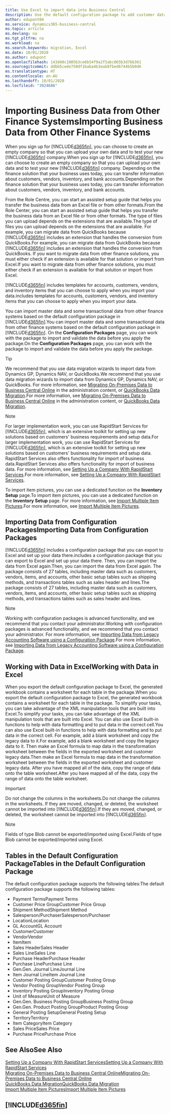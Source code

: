```yaml
---
title: Use Excel to import data into Business Central
description: Use the default configuration package to add customer data in Excel and import the data back into Business Central.
author: edupont04
ms.service: dynamics365-business-central
ms.topic: article
ms.devlang: na
ms.tgt_pltfrm: na
ms.workload: na
ms.search.keywords: migration, Excel
ms.date: 10/01/2020
ms.author: edupont
ms.openlocfilehash: 143d40c1005b3ce6b54f9a2f5abc865b3d76b361
ms.sourcegitcommit: ddbb5cede750df1baba4b3eab8fbed6744b5b9d6
ms.translationtype: HT
ms.contentlocale: en-AU
ms.lasthandoff: 10/01/2020
ms.locfileid: "3924686"
---
```

# <a name="importing-business-data-from-other-finance-systems"></a><span data-ttu-id="c7ced-103">Importing Business Data from Other Finance Systems</span><span class="sxs-lookup"><span data-stu-id="c7ced-103">Importing Business Data from Other Finance Systems</span></span>

<span data-ttu-id="c7ced-104">When you sign up for [!INCLUDE[d365fin](includes/d365fin_md.md)], you can choose to create an empty company so that you can upload your own data and to test your new [!INCLUDE[d365fin](includes/d365fin_md.md)] company.</span><span class="sxs-lookup"><span data-stu-id="c7ced-104">When you sign up for [!INCLUDE[d365fin](includes/d365fin_md.md)], you can choose to create an empty company so that you can upload your own data and to test your new [!INCLUDE[d365fin](includes/d365fin_md.md)] company.</span></span> <span data-ttu-id="c7ced-105">Depending on the finance solution that your business uses today, you can transfer information about customers, vendors, inventory, and bank accounts.</span><span class="sxs-lookup"><span data-stu-id="c7ced-105">Depending on the finance solution that your business uses today, you can transfer information about customers, vendors, inventory, and bank accounts.</span></span>  

<span data-ttu-id="c7ced-106">From the Role Centre, you can start an assisted setup guide that helps you transfer the business data from an Excel file or from other formats.</span><span class="sxs-lookup"><span data-stu-id="c7ced-106">From the Role Center, you can start an assisted setup guide that helps you transfer the business data from an Excel file or from other formats.</span></span> <span data-ttu-id="c7ced-107">The type of files you can upload depends on the extensions that are available.</span><span class="sxs-lookup"><span data-stu-id="c7ced-107">The type of files you can upload depends on the extensions that are available.</span></span> <span data-ttu-id="c7ced-108">For example, you can migrate data from QuickBooks because [!INCLUDE[d365fin](includes/d365fin_md.md)] includes an extension that handles the conversion from QuickBooks.</span><span class="sxs-lookup"><span data-stu-id="c7ced-108">For example, you can migrate data from QuickBooks because [!INCLUDE[d365fin](includes/d365fin_md.md)] includes an extension that handles the conversion from QuickBooks.</span></span> <span data-ttu-id="c7ced-109">If you want to migrate data from other finance solutions, you must either check if an extension is available for that solution or import from Excel.</span><span class="sxs-lookup"><span data-stu-id="c7ced-109">If you want to migrate data from other finance solutions, you must either check if an extension is available for that solution or import from Excel.</span></span>  

[!INCLUDE[d365fin](includes/d365fin_md.md)] <span data-ttu-id="c7ced-110">includes templates for accounts, customers, vendors, and inventory items that you can choose to apply when you import your data.</span><span class="sxs-lookup"><span data-stu-id="c7ced-110">includes templates for accounts, customers, vendors, and inventory items that you can choose to apply when you import your data.</span></span>

<span data-ttu-id="c7ced-111">You can import master data and some transactional data from other finance systems based on the default configuration package in [!INCLUDE[d365fin](includes/d365fin_md.md)].</span><span class="sxs-lookup"><span data-stu-id="c7ced-111">You can import master data and some transactional data from other finance systems based on the default configuration package in [!INCLUDE[d365fin](includes/d365fin_md.md)].</span></span> <span data-ttu-id="c7ced-112">On the **Configuration Packages** page, you can work with the package to import and validate the data before you apply the package.</span><span class="sxs-lookup"><span data-stu-id="c7ced-112">On the **Configuration Packages** page, you can work with the package to import and validate the data before you apply the package.</span></span>  

> [!TIP]  
> <span data-ttu-id="c7ced-113">We recommend that you use data migration wizards to import data from Dynamics GP, Dynamics NAV, or QuickBooks.</span><span class="sxs-lookup"><span data-stu-id="c7ced-113">We recommend that you use data migration wizards to import data from Dynamics GP, Dynamics NAV, or QuickBooks.</span></span> <span data-ttu-id="c7ced-114">For more information, see [Migrating On-Premises Data to Business Central Online](/dynamics365/business-central/dev-itpro/administration/migrate-data) in the administration content, or [QuickBooks Data Migration](ui-extensions-quickbooks-data-migration.md).</span><span class="sxs-lookup"><span data-stu-id="c7ced-114">For more information, see [Migrating On-Premises Data to Business Central Online](/dynamics365/business-central/dev-itpro/administration/migrate-data) in the administration content, or [QuickBooks Data Migration](ui-extensions-quickbooks-data-migration.md).</span></span>

> [!NOTE]  
> <span data-ttu-id="c7ced-115">For larger implementation work, you can use RapidStart Services for [!INCLUDE[d365fin](includes/d365fin_md.md)], which is an extensive toolkit for setting up new solutions based on customers' business requirements and setup data.</span><span class="sxs-lookup"><span data-stu-id="c7ced-115">For larger implementation work, you can use RapidStart Services for [!INCLUDE[d365fin](includes/d365fin_md.md)], which is an extensive toolkit for setting up new solutions based on customers' business requirements and setup data.</span></span> <span data-ttu-id="c7ced-116">RapidStart Services also offers functionality for import of business data.</span><span class="sxs-lookup"><span data-stu-id="c7ced-116">RapidStart Services also offers functionality for import of business data.</span></span> <span data-ttu-id="c7ced-117">For more information, see [Setting Up a Company With RapidStart Services](admin-set-up-a-company-with-rapidstart.md).</span><span class="sxs-lookup"><span data-stu-id="c7ced-117">For more information, see [Setting Up a Company With RapidStart Services](admin-set-up-a-company-with-rapidstart.md).</span></span>

<span data-ttu-id="c7ced-118">To import item pictures, you can use a dedicated function on the **Inventory Setup** page.</span><span class="sxs-lookup"><span data-stu-id="c7ced-118">To import item pictures, you can use a dedicated function on the **Inventory Setup** page.</span></span> <span data-ttu-id="c7ced-119">For more information, see [Import Multiple Item Pictures](inventory-how-import-item-pictures.md).</span><span class="sxs-lookup"><span data-stu-id="c7ced-119">For more information, see [Import Multiple Item Pictures](inventory-how-import-item-pictures.md).</span></span>

## <a name="importing-data-from-configuration-packages"></a><span data-ttu-id="c7ced-120">Importing Data from Configuration Packages</span><span class="sxs-lookup"><span data-stu-id="c7ced-120">Importing Data from Configuration Packages</span></span>
[!INCLUDE[d365fin](includes/d365fin_md.md)] <span data-ttu-id="c7ced-121">includes a configuration package that you can export to Excel and set up your data there.</span><span class="sxs-lookup"><span data-stu-id="c7ced-121">includes a configuration package that you can export to Excel and set up your data there.</span></span> <span data-ttu-id="c7ced-122">Then, you can import the data from Excel again.</span><span class="sxs-lookup"><span data-stu-id="c7ced-122">Then, you can import the data from Excel again.</span></span> <span data-ttu-id="c7ced-123">The package consists of 27 tables, including master data such as customers, vendors, items, and accounts, other basic setup tables such as shipping methods, and transactions tables such as sales header and lines.</span><span class="sxs-lookup"><span data-stu-id="c7ced-123">The package consists of 27 tables, including master data such as customers, vendors, items, and accounts, other basic setup tables such as shipping methods, and transactions tables such as sales header and lines.</span></span>  

> [!NOTE]  
>   <span data-ttu-id="c7ced-124">Working with configuration packages is advanced functionality, and we recommend that you contact your administrator.</span><span class="sxs-lookup"><span data-stu-id="c7ced-124">Working with configuration packages is advanced functionality, and we recommend that you contact your administrator.</span></span> <span data-ttu-id="c7ced-125">For more information, see [Importing Data from Legacy Accounting Software using a Configuration Package](across-import-data-configuration-packages.md).</span><span class="sxs-lookup"><span data-stu-id="c7ced-125">For more information, see [Importing Data from Legacy Accounting Software using a Configuration Package](across-import-data-configuration-packages.md).</span></span>

## <a name="working-with-data-in-excel"></a><span data-ttu-id="c7ced-126">Working with Data in Excel</span><span class="sxs-lookup"><span data-stu-id="c7ced-126">Working with Data in Excel</span></span>
<span data-ttu-id="c7ced-127">When you export the default configuration package to Excel, the generated workbook contains a worksheet for each table in the package.</span><span class="sxs-lookup"><span data-stu-id="c7ced-127">When you export the default configuration package to Excel, the generated workbook contains a worksheet for each table in the package.</span></span> <span data-ttu-id="c7ced-128">To simplify your tasks, you can take advantage of the XML manipulation tools that are built into Excel.</span><span class="sxs-lookup"><span data-stu-id="c7ced-128">To simplify your tasks, you can take advantage of the XML manipulation tools that are built into Excel.</span></span> <span data-ttu-id="c7ced-129">You can also use Excel built-in functions to help with data formatting and to put data in the correct cell.</span><span class="sxs-lookup"><span data-stu-id="c7ced-129">You can also use Excel built-in functions to help with data formatting and to put data in the correct cell.</span></span> <span data-ttu-id="c7ced-130">For example, add a blank worksheet and copy the legacy data to it.</span><span class="sxs-lookup"><span data-stu-id="c7ced-130">For example, add a blank worksheet and copy the legacy data to it.</span></span> <span data-ttu-id="c7ced-131">Then make an Excel formula to map data in the transformation worksheet between the fields in the exported worksheet and customer legacy data.</span><span class="sxs-lookup"><span data-stu-id="c7ced-131">Then make an Excel formula to map data in the transformation worksheet between the fields in the exported worksheet and customer legacy data.</span></span> <span data-ttu-id="c7ced-132">After you have mapped all of the data, copy the range of data onto the table worksheet.</span><span class="sxs-lookup"><span data-stu-id="c7ced-132">After you have mapped all of the data, copy the range of data onto the table worksheet.</span></span>  

> [!IMPORTANT]  
>  <span data-ttu-id="c7ced-133">Do not change the columns in the worksheets.</span><span class="sxs-lookup"><span data-stu-id="c7ced-133">Do not change the columns in the worksheets.</span></span> <span data-ttu-id="c7ced-134">If they are moved, changed, or deleted, the worksheet cannot be imported into [!INCLUDE[d365fin](includes/d365fin_md.md)].</span><span class="sxs-lookup"><span data-stu-id="c7ced-134">If they are moved, changed, or deleted, the worksheet cannot be imported into [!INCLUDE[d365fin](includes/d365fin_md.md)].</span></span>

> [!NOTE]
> <span data-ttu-id="c7ced-135">Fields of type Blob cannot be exported/imported using Excel.</span><span class="sxs-lookup"><span data-stu-id="c7ced-135">Fields of type Blob cannot be exported/imported using Excel.</span></span>

## <a name="tables-in-the-default-configuration-package"></a><span data-ttu-id="c7ced-136">Tables in the Default Configuration Package</span><span class="sxs-lookup"><span data-stu-id="c7ced-136">Tables in the Default Configuration Package</span></span>
<span data-ttu-id="c7ced-137">The default configuration package supports the following tables:</span><span class="sxs-lookup"><span data-stu-id="c7ced-137">The default configuration package supports the following tables:</span></span>

-   <span data-ttu-id="c7ced-138">Payment Terms</span><span class="sxs-lookup"><span data-stu-id="c7ced-138">Payment Terms</span></span>
-   <span data-ttu-id="c7ced-139">Customer Price Group</span><span class="sxs-lookup"><span data-stu-id="c7ced-139">Customer Price Group</span></span>
-   <span data-ttu-id="c7ced-140">Shipment Method</span><span class="sxs-lookup"><span data-stu-id="c7ced-140">Shipment Method</span></span>
-   <span data-ttu-id="c7ced-141">Salesperson/Purchaser</span><span class="sxs-lookup"><span data-stu-id="c7ced-141">Salesperson/Purchaser</span></span>
-   <span data-ttu-id="c7ced-142">Location</span><span class="sxs-lookup"><span data-stu-id="c7ced-142">Location</span></span>
-   <span data-ttu-id="c7ced-143">GL Account</span><span class="sxs-lookup"><span data-stu-id="c7ced-143">GL Account</span></span>
-   <span data-ttu-id="c7ced-144">Customer</span><span class="sxs-lookup"><span data-stu-id="c7ced-144">Customer</span></span>
-   <span data-ttu-id="c7ced-145">Vendor</span><span class="sxs-lookup"><span data-stu-id="c7ced-145">Vendor</span></span>
-   <span data-ttu-id="c7ced-146">Item</span><span class="sxs-lookup"><span data-stu-id="c7ced-146">Item</span></span>
-   <span data-ttu-id="c7ced-147">Sales Header</span><span class="sxs-lookup"><span data-stu-id="c7ced-147">Sales Header</span></span>
-   <span data-ttu-id="c7ced-148">Sales Line</span><span class="sxs-lookup"><span data-stu-id="c7ced-148">Sales Line</span></span>
-   <span data-ttu-id="c7ced-149">Purchase Header</span><span class="sxs-lookup"><span data-stu-id="c7ced-149">Purchase Header</span></span>
-   <span data-ttu-id="c7ced-150">Purchase Line</span><span class="sxs-lookup"><span data-stu-id="c7ced-150">Purchase Line</span></span>
-   <span data-ttu-id="c7ced-151">Gen.</span><span class="sxs-lookup"><span data-stu-id="c7ced-151">Gen.</span></span> <span data-ttu-id="c7ced-152">Journal Line</span><span class="sxs-lookup"><span data-stu-id="c7ced-152">Journal Line</span></span>
-   <span data-ttu-id="c7ced-153">Item Journal Line</span><span class="sxs-lookup"><span data-stu-id="c7ced-153">Item Journal Line</span></span>
-   <span data-ttu-id="c7ced-154">Customer Posting Group</span><span class="sxs-lookup"><span data-stu-id="c7ced-154">Customer Posting Group</span></span>
-   <span data-ttu-id="c7ced-155">Vendor Posting Group</span><span class="sxs-lookup"><span data-stu-id="c7ced-155">Vendor Posting Group</span></span>
-   <span data-ttu-id="c7ced-156">Inventory Posting Group</span><span class="sxs-lookup"><span data-stu-id="c7ced-156">Inventory Posting Group</span></span>
-   <span data-ttu-id="c7ced-157">Unit of Measure</span><span class="sxs-lookup"><span data-stu-id="c7ced-157">Unit of Measure</span></span>
-   <span data-ttu-id="c7ced-158">Gen.</span><span class="sxs-lookup"><span data-stu-id="c7ced-158">Gen.</span></span> <span data-ttu-id="c7ced-159">Business Posting Group</span><span class="sxs-lookup"><span data-stu-id="c7ced-159">Business Posting Group</span></span>
-   <span data-ttu-id="c7ced-160">Gen.</span><span class="sxs-lookup"><span data-stu-id="c7ced-160">Gen.</span></span> <span data-ttu-id="c7ced-161">Product Posting Group</span><span class="sxs-lookup"><span data-stu-id="c7ced-161">Product Posting Group</span></span>
-   <span data-ttu-id="c7ced-162">General Posting Setup</span><span class="sxs-lookup"><span data-stu-id="c7ced-162">General Posting Setup</span></span>
-   <span data-ttu-id="c7ced-163">Territory</span><span class="sxs-lookup"><span data-stu-id="c7ced-163">Territory</span></span>
-   <span data-ttu-id="c7ced-164">Item Category</span><span class="sxs-lookup"><span data-stu-id="c7ced-164">Item Category</span></span>
-   <span data-ttu-id="c7ced-165">Sales Price</span><span class="sxs-lookup"><span data-stu-id="c7ced-165">Sales Price</span></span>
-   <span data-ttu-id="c7ced-166">Purchase Price</span><span class="sxs-lookup"><span data-stu-id="c7ced-166">Purchase Price</span></span>

## <a name="see-also"></a><span data-ttu-id="c7ced-167">See Also</span><span class="sxs-lookup"><span data-stu-id="c7ced-167">See Also</span></span>
[<span data-ttu-id="c7ced-168">Setting Up a Company With RapidStart Services</span><span class="sxs-lookup"><span data-stu-id="c7ced-168">Setting Up a Company With RapidStart Services</span></span>](admin-set-up-a-company-with-rapidstart.md)  
[<span data-ttu-id="c7ced-169">Migrating On-Premises Data to Business Central Online</span><span class="sxs-lookup"><span data-stu-id="c7ced-169">Migrating On-Premises Data to Business Central Online</span></span>](/dynamics365/business-central/dev-itpro/administration/migrate-data)  
[<span data-ttu-id="c7ced-170">QuickBooks Data Migration</span><span class="sxs-lookup"><span data-stu-id="c7ced-170">QuickBooks Data Migration</span></span>](ui-extensions-quickbooks-data-migration.md)  
[<span data-ttu-id="c7ced-171">Import Multiple Item Pictures</span><span class="sxs-lookup"><span data-stu-id="c7ced-171">Import Multiple Item Pictures</span></span>](inventory-how-import-item-pictures.md)

## [!INCLUDE[d365fin](includes/free_trial_md.md)]  
